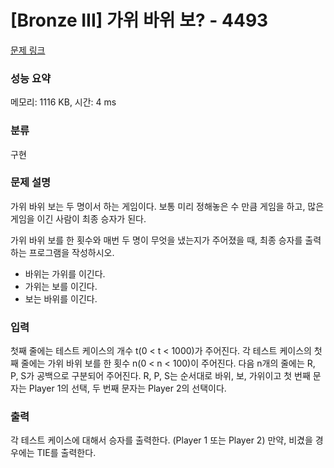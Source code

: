 # [Bronze III] 가위 바위 보? - 4493 

[문제 링크](https://www.acmicpc.net/problem/4493) 

### 성능 요약

메모리: 1116 KB, 시간: 4 ms

### 분류

구현

### 문제 설명

<p>가위 바위 보는 두 명이서 하는 게임이다. 보통 미리 정해놓은 수 만큼 게임을 하고, 많은 게임을 이긴 사람이 최종 승자가 된다.</p>

<p>가위 바위 보를 한 횟수와 매번 두 명이 무엇을 냈는지가 주어졌을 때, 최종 승자를 출력하는 프로그램을 작성하시오.</p>

<ul>
	<li>바위는 가위를 이긴다.</li>
	<li>가위는 보를 이긴다.</li>
	<li>보는 바위를 이긴다.</li>
</ul>

### 입력 

 <p>첫째 줄에는 테스트 케이스의 개수 t(0 < t < 1000)가 주어진다. 각 테스트 케이스의 첫째 줄에는 가위 바위 보를 한 횟수 n(0 < n < 100)이 주어진다. 다음 n개의 줄에는 R, P, S가 공백으로 구분되어 주어진다. R, P, S는 순서대로 바위, 보, 가위이고 첫 번째 문자는 Player 1의 선택, 두 번째 문자는 Player 2의 선택이다.</p>

### 출력 

 <p>각 테스트 케이스에 대해서 승자를 출력한다. (Player 1 또는 Player 2) 만약, 비겼을 경우에는 TIE를 출력한다.</p>

